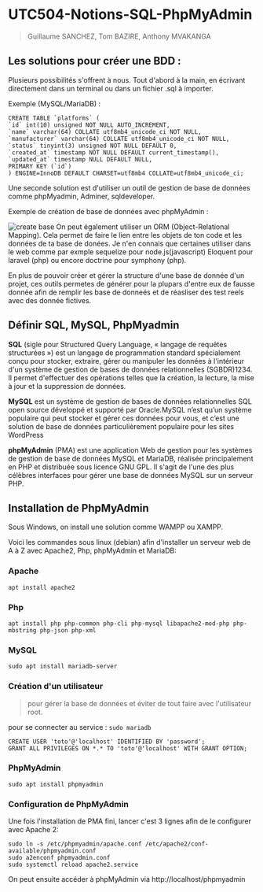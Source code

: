 
# UTC504-Notions-SQL-PhpMyAdmin
> Guillaume SANCHEZ, Tom BAZIRE, Anthony MVAKANGA
## Les solutions pour créer une BDD :
Plusieurs possibilités s'offrent à nous. Tout d'abord à la main, en écrivant directement dans un terminal ou dans un fichier .sql à importer.

Exemple (MySQL/MariaDB) :
```
CREATE TABLE `platforms` (
`id` int(10) unsigned NOT NULL AUTO_INCREMENT,
`name` varchar(64) COLLATE utf8mb4_unicode_ci NOT NULL,
`manufacturer` varchar(64) COLLATE utf8mb4_unicode_ci NOT NULL,
`status` tinyint(3) unsigned NOT NULL DEFAULT 0,
`created_at` timestamp NOT NULL DEFAULT current_timestamp(),
`updated_at` timestamp NULL DEFAULT NULL,
PRIMARY KEY (`id`)
) ENGINE=InnoDB DEFAULT CHARSET=utf8mb4 COLLATE=utf8mb4_unicode_ci;
```
Une seconde solution est d'utiliser un outil de gestion de base de données comme phpMyadmin, Adminer, sqldeveloper.

Exemple de création de base de données avec phpMyAdmin :

 ![create base](https://i.postimg.cc/y8KtrDFZ/Capture-d-cran-du-2025-01-09-15-00-26.png)
 On peut également utiliser un ORM (Object-Relational Mapping). Cela permet de faire le lien entre les objets de ton code et les données de ta base de donées. Je n'en connais que certaines utiliser dans le web comme par exmple sequelize pour node.js(javascript) Eloquent pour laravel (php) ou encore doctrine pour symphony (php).

En plus de pouvoir créer et gérer la structure d'une base de donnée d'un projet, ces outils permetes de générer pour la plupars d'entre eux de fausse donnée afin de remplir les base de donneés et de réasliser des test reels avec des donnée fictives.

## Définir SQL, MySQL, PhpMyadmin

**SQL** (sigle pour Structured Query Language, « langage de requêtes structurées ») est un langage de programmation standard spécialement conçu pour stocker, extraire, gérer ou manipuler les données à l'intérieur d'un système de gestion de bases de données relationnelles (SGBDR)1234. Il permet d'effectuer des opérations telles que la création, la lecture, la mise à jour et la suppression de données.

**MySQL** est un système de gestion de bases de données relationnelles SQL open source développé et supporté par Oracle.MySQL n’est qu’un système populaire qui peut stocker et gérer ces données pour vous, et c’est une solution de base de données particulièrement populaire pour les sites WordPress

**phpMyAdmin** (PMA) est une application Web de gestion pour les systèmes de gestion de base de données MySQL et MariaDB, réalisée principalement en PHP et distribuée sous licence GNU GPL. Il s'agit de l'une des plus célèbres interfaces pour gérer une base de données MySQL sur un serveur PHP.

## Installation de PhpMyAdmin

Sous Windows, on install une solution comme WAMPP ou XAMPP.

Voici les commandes sous linux (debian) afin d'installer un serveur web de A à Z avec Apache2, Php, phpMyAdmin et MariaDB:

### Apache
```
apt install apache2
```
### Php
```
apt install php php-common php-cli php-mysql libapache2-mod-php php-mbstring php-json php-xml
```
### MySQL
```
sudo apt install mariadb-server
```
### Création d'un utilisateur

>pour gérer la base de données et éviter de tout faire avec l'utilisateur root.

pour se connecter au service : `sudo mariadb`
```
CREATE USER 'toto'@'localhost' IDENTIFIED BY 'password';
GRANT ALL PRIVILEGES ON *.* TO 'toto'@'localhost' WITH GRANT OPTION;
```
### PhpMyAdmin

```
sudo apt install phpmyadmin
```
### Configuration de PhpMyAdmin

Une fois l'installation de PMA fini, lancer c'est 3 lignes afin de le configurer avec Apache 2:
```
sudo ln -s /etc/phpmyadmin/apache.conf /etc/apache2/conf-available/phpmyadmin.conf
sudo a2enconf phpmyadmin.conf
sudo systemctl reload apache2.service
```

On peut ensuite accéder à phpMyAdmin via http://localhost/phpmyadmin

